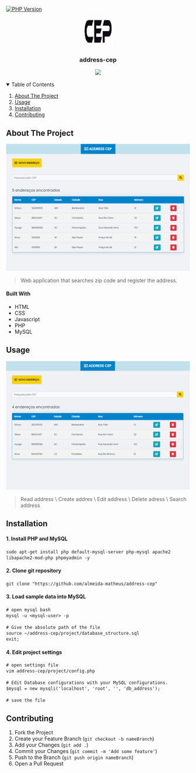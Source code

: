 [![PHP Version](https://img.shields.io/badge/php-7.4-1f425f.svg?style=for-the-badge)](https://python.org)

<!-- PROJECT LOGO -->
<p align="center">
  <a href="https://almeida-matheus.github.io/address-cep/demo/index.html">
    <img src="./assets/logo-cep.png" alt="logo" width="80" height="80">
  </a>

  <h3 align="center">address-cep</h3>

  <p align="center">
    <a href="https://almeida-matheus.github.io/address-cep/demo/index.html">
        <img src="https://img.shields.io/badge/-VIEW%20DEMO-1100FF?&style=for-the-badge&logoColor=fff"/>
    </a>
  </p>
</p>

<!-- TABLE OF CONTENTS -->
<details open="open">
  <summary>Table of Contents</summary>
  <ol>
    <li><a href="#about-the-project">About The Project</a></li>
    <li><a href="#usage">Usage</a></li>
    <li><a href="#installation">Installation</a></li>
    <li><a href="#contributing">Contributing</a></li>
  </ol>
</details>

<!-- ABOUT THE PROJECT -->
## About The Project

<img src="./assets/address.png" alt="address-cep project">

> Web application that searches zip code and register the address.
#### Built With

* HTML
* CSS
* Javascript
* PHP
* MySQL

<!-- USAGE EXAMPLES -->
## Usage

<img src="./assets/address-cep.gif" alt="address-cep gif">

> Read address \ Create addres \ Edit address \ Delete adress \ Search address

<!-- INSTALATION -->
## Installation
#### 1. Install PHP and MySQL
```
sudo apt-get install php default-mysql-server php-mysql apache2 libapache2-mod-php phpmyadmin -y
```

#### 2. Clone git repository
```
git clone "https://github.com/almeida-matheus/address-cep"
```

#### 3. Load sample data into MySQL
```
# open mysql bash
mysql -u <mysql-user> -p

# Give the absolute path of the file
source ~/address-cep/project/database_structure.sql
exit;
```
#### 4. Edit project settings
```
# open settings file
vim address-cep/project/config.php

# Edit Database configurations with your MySQL configurations.
$mysql = new mysqli('localhost', 'root', '', 'db_address');

# save the file
```

<!-- CONTRIBUTING -->
## Contributing
1. Fork the Project
2. Create your Feature Branch (`git checkout -b nameBranch`)
3. Add your Changes (`git add .`)
4. Commit your Changes (`git commit -m 'Add some feature'`)
5. Push to the Branch (`git push origin nameBranch`)
6. Open a Pull Request
